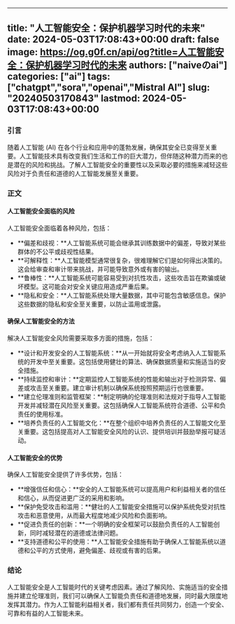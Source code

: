 
---
title: "人工智能安全：保护机器学习时代的未来"
date: 2024-05-03T17:08:43+00:00
draft: false
image: https://og.g0f.cn/api/og?title=人工智能安全：保护机器学习时代的未来
authors: ["naiveのai"]
categories: ["ai"]
tags: ["chatgpt","sora","openai","Mistral AI"]
slug: "20240503170843"
lastmod: 2024-05-03T17:08:43+00:00
---
### 引言

随着人工智能 (AI) 在各个行业和应用中的蓬勃发展，确保其安全已变得至关重要。人工智能技术具有改变我们生活和工作的巨大潜力，但伴随这种潜力而来的也是潜在的风险和挑战。了解人工智能安全的重要性以及采取必要的措施来减轻这些风险对于负责任和道德的人工智能发展至关重要。

### 正文

#### 人工智能安全面临的风险

人工智能安全面临着各种风险，包括：

* **偏差和歧视：**人工智能系统可能会继承其训练数据中的偏差，导致对某些群体的不公平或歧视性结果。
* **可解释性：**人工智能模型通常很复杂，很难理解它们是如何得出决策的。这会给审查和审计带来挑战，并可能导致意外或有害的输出。
* **鲁棒性：**人工智能系统可能容易受到对抗性攻击，这些攻击旨在欺骗或破坏模型。这可能会对安全关键应用造成严重后果。
* **隐私和安全：**人工智能系统处理大量数据，其中可能包含敏感信息。保护这些数据的隐私和安全至关重要，以防止滥用或泄露。

#### 确保人工智能安全的方法

解决人工智能安全风险需要采取多方面的措施，包括：

* **设计和开发安全的人工智能系统：**从一开始就将安全考虑纳入人工智能系统的开发中至关重要。这包括使用健壮的算法、确保数据质量和实施适当的安全措施。
* **持续监控和审计：**定期监控人工智能系统的性能和输出对于检测异常、偏差或攻击至关重要。建立审计机制以确保系统按照预期运行也很重要。
* **建立伦理准则和监管框架：**制定明确的伦理准则和法规对于指导人工智能开发并减轻潜在风险至关重要。这包括确保人工智能系统符合道德、公平和负责任的使用标准。
* **培养负责任的人工智能文化：**在整个组织中培养负责任的人工智能文化至关重要。这包括提高对人工智能安全风险的认识、提供培训并鼓励举报可疑活动。

#### 人工智能安全的优势

确保人工智能安全提供了许多优势，包括：

* **增强信任和信心：**安全的人工智能系统可以提高用户和利益相关者的信任和信心，从而促进更广泛的采用和影响。
* **保护免受攻击和滥用：**健壮的人工智能安全措施可以保护系统免受对抗性攻击和恶意使用，从而最大程度地减少风险和负面影响。
* **促进负责任的创新：**一个明确的安全框架可以鼓励负责任的人工智能创新，同时减轻潜在的道德或法律问题。
* **支持道德和公平的使用：**人工智能安全措施有助于确保人工智能系统以道德和公平的方式使用，避免偏差、歧视或有害的后果。

### 结论

人工智能安全是人工智能时代的关键考虑因素。通过了解风险、实施适当的安全措施并建立伦理准则，我们可以确保人工智能负责任和道德地发展，同时最大限度地发挥其潜力。作为人工智能利益相关者，我们都有责任共同努力，创造一个安全、可靠和有益的人工智能未来。